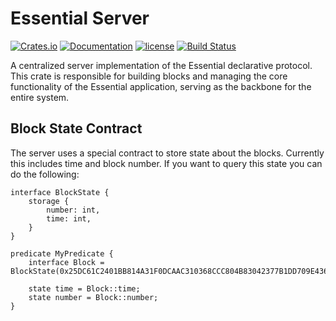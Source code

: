 # Essential Server
[![Crates.io][crates-badge]][crates-url]
[![Documentation][docs-badge]][docs-url]
[![license][apache-badge]][apache-url]
[![Build Status][actions-badge]][actions-url]

[crates-badge]: https://img.shields.io/crates/v/essential-server.svg
[crates-url]: https://crates.io/crates/essential-server
[docs-badge]: https://docs.rs/essential-server/badge.svg
[docs-url]: https://docs.rs/essential-server
[apache-badge]: https://img.shields.io/badge/license-APACHE-blue.svg
[apache-url]: LICENSE
[actions-badge]: https://github.com/essential-contributions/essential-server/workflows/ci/badge.svg
[actions-url]:https://github.com/essential-contributions/essential-server/actions

A centralized server implementation of the Essential declarative protocol. This crate is responsible for building blocks and managing the core functionality of the Essential application, serving as the backbone for the entire system.

## Block State Contract
The server uses a special contract to store state about the blocks. Currently this includes time and block number.
If you want to query this state you can do the following:
```pint
interface BlockState {
    storage {
        number: int,
        time: int,
    }
}

predicate MyPredicate {
    interface Block = BlockState(0x25DC61C2401BB814A31F0DCAAC310368CCC804B83042377B1DD709E436B3081E);

    state time = Block::time;
    state number = Block::number;
}
```